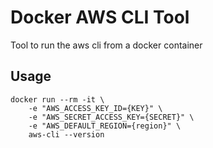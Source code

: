 # Docker AWS CLI Tool

Tool to run the aws cli from a docker container

## Usage
```
docker run --rm -it \
    -e "AWS_ACCESS_KEY_ID={KEY}" \
    -e "AWS_SECRET_ACCESS_KEY={SECRET}" \
    -e "AWS_DEFAULT_REGION={region}" \
    aws-cli --version
```